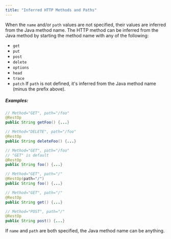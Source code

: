 ```yaml
---
title: "Inferred HTTP Methods and Paths"
---
```


When the `name` and/or `path` values are not specified, their values are inferred
from the Java method name.
The HTTP method can be inferred from the Java method by starting the method name with any of the following:
- `get`
- `put`
- `post`
- `delete`
- `options`
- `head`
- `trace`
- `patch`
If `path` is not defined, it's inferred from the Java method name (minus the prefix above).
##### Examples:
```java
// Method="GET", path="/foo"
@RestOp
public String getFoo() {...}
```
```java
// Method="DELETE", path="/foo"
@RestOp
public String deleteFoo() {...}
```
```java
// Method="GET", path="/foo"
// "GET" is default
@RestOp
public String foo() {...}
```
```java
// Method="GET", path="/"
@RestOp(path="/")
public String foo() {...}
```
```java
// Method="GET", path="/"
@RestOp
public String get() {...}
```
```java
// Method="POST", path="/"
@RestOp
public String post() {...}
```
If `name` and `path` are both specified, the Java method name can be anything.